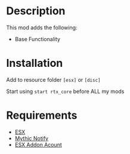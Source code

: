 # Description

This mod adds the following:

- Base Functionality

# Installation
Add to resource folder `[esx]` or `[disc]`

Start using `start rtx_core` before ALL my mods

# Requirements
- [ESX](https://github.com/ESX-Org/es_extended)
- [Mythic Notify](https://github.com/mythicrp/mythic_notify)
- [ESX Addon Acount](https://github.com/ESX-Org/esx_addonaccount)
